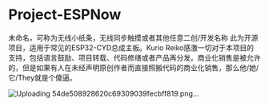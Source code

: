 # Project-ESPNow
未命名，可称为无线小纸条，无线同步触摸或者其他任意二创/开发名称
此为开源项目，适用于常见的ESP32-CYD总成主板。Kurio Reiko感激一切对于本项目的支持，包括语言鼓励、项目转载、代码修缮或者产品再分发。商业化销售是被允许的，但是如果有人在未经声明原创作者而直接照搬代码的商业化销售，那么他/她/它/They就是个傻逼。

![Uploading 54de508928620c69309039fecbff819.png…]()
